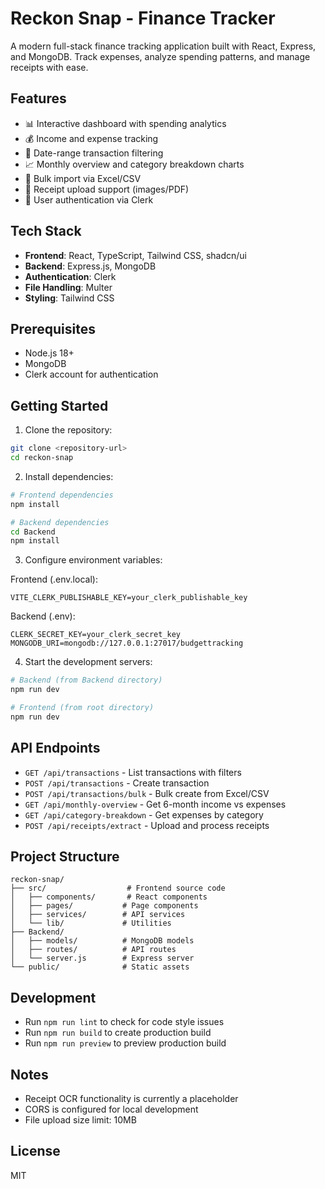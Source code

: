 # Reckon Snap - Finance Tracker

A modern full-stack finance tracking application built with React, Express, and MongoDB. Track expenses, analyze spending patterns, and manage receipts with ease.

## Features

- 📊 Interactive dashboard with spending analytics
- 💰 Income and expense tracking
- 📅 Date-range transaction filtering
- 📈 Monthly overview and category breakdown charts
- 📑 Bulk import via Excel/CSV
- 📸 Receipt upload support (images/PDF)
- 🔐 User authentication via Clerk

## Tech Stack

- **Frontend**: React, TypeScript, Tailwind CSS, shadcn/ui
- **Backend**: Express.js, MongoDB
- **Authentication**: Clerk
- **File Handling**: Multer
- **Styling**: Tailwind CSS

## Prerequisites

- Node.js 18+
- MongoDB
- Clerk account for authentication

## Getting Started

1. Clone the repository:
```bash
git clone <repository-url>
cd reckon-snap
```

2. Install dependencies:
```bash
# Frontend dependencies
npm install

# Backend dependencies
cd Backend
npm install
```

3. Configure environment variables:

Frontend (.env.local):
```
VITE_CLERK_PUBLISHABLE_KEY=your_clerk_publishable_key
```

Backend (.env):
```
CLERK_SECRET_KEY=your_clerk_secret_key
MONGODB_URI=mongodb://127.0.0.1:27017/budgettracking
```

4. Start the development servers:

```bash
# Backend (from Backend directory)
npm run dev

# Frontend (from root directory)
npm run dev
```

## API Endpoints

- `GET /api/transactions` - List transactions with filters
- `POST /api/transactions` - Create transaction
- `POST /api/transactions/bulk` - Bulk create from Excel/CSV
- `GET /api/monthly-overview` - Get 6-month income vs expenses
- `GET /api/category-breakdown` - Get expenses by category
- `POST /api/receipts/extract` - Upload and process receipts

## Project Structure

```
reckon-snap/
├── src/                  # Frontend source code
│   ├── components/       # React components
│   ├── pages/           # Page components
│   ├── services/        # API services
│   └── lib/             # Utilities
├── Backend/
│   ├── models/          # MongoDB models
│   ├── routes/          # API routes
│   └── server.js        # Express server
└── public/              # Static assets
```

## Development

- Run `npm run lint` to check for code style issues
- Run `npm run build` to create production build
- Run `npm run preview` to preview production build

## Notes

- Receipt OCR functionality is currently a placeholder
- CORS is configured for local development
- File upload size limit: 10MB

## License

MIT
